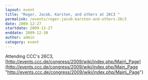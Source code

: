 ```yaml
---
layout: event
title: "Roger, Jacob, Karsten, and others at 26C3 "
permalink: /events/roger-jacob-karsten-and-others-26c3
date: 2009-12-27
startdate: 2009-12-27
enddate: 2009-12-30
author: admin
category: event
---
```


Attending CCC's 26C3, [http://events.ccc.de/congress/2009/wiki/index.php/Main\_Page](http://events.ccc.de/congress/2009/wiki/index.php/Main_Page "http://events.ccc.de/congress/2009/wiki/index.php/Main\_Page")

